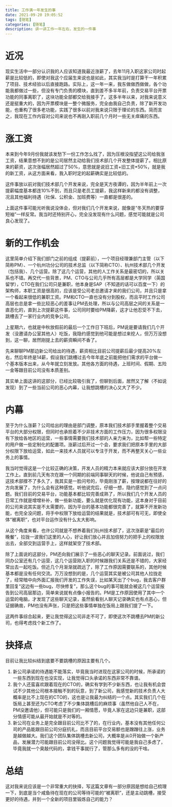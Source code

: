 ```yaml
---
title: 工作满一年发生的事
date: 2021-09-20 19:05:52
tags: [随笔]
categories: [随笔]
description: 讲一讲工作一年左右，发生的一件事
---
```


# 近况

现实生活中一部分认识我的人应该知道我最近涨薪了，去年11月入职这家公司时起薪是比较低的，即使对我这个应届生来说也是如此，其实我当时是打算干一年积累了项目、技术经验以后直接跑路。实际上，这一年一来，我东做做西做做，各个功能我都做过一些，但没有专门负责的模块，直到差不多半年前，负责交易平台开票功能的同事离职了，这块功能全部都交给我接手了。这多半年以来，对我来说意义还是挺重大的，因为开票模块是一整个微服务，完全由我自己负责，除了新开发功能，也重构了很多老功能，实践了很多以前对我来说只限于理论的东西。简而言之，我现在工作内容对公司来说也不再刚入职前几个月时一些无关痒痛的东西。

# 涨工资

本来到今年9月份我就该发愁下一份工作怎么找了，因为压根没指望这公司给我涨工资，结果意想不到的是公司居然主动给我们技术部几个开发整体提薪了。相比原来的薪资，这次涨幅居然超过了50%，意思就是说旧工资+旧工资\*50%，就是我的新工资，从这方面来看，我入职时定的起薪确实是比较低的。

这件事放以前对我们技术部几个开发来说，完全是天方夜谭的，因为半年前上一次提薪幅度基本都连10%不到，而且只是老员工提薪，我这样新来的都没有调整，况且其他福利待遇（社保、公积金、加班费等）一直都是很差的。

上面这件事可能光听我说没体会，但对我们几个开发来说，就像是“冬天热的要穿短袖”一样反常。我当时还特别开心，完全没发现有什么问题，感觉可能就是公司良心发现了。

# 新的工作机会

这里简单介绍下我们部门之前的组成（提薪前），一个项目经理兼部门主管（以下简称PM）、一个杭州功分公司的技术总监（以下简称CTO）、杭州技术部几个开发（包括我）、几个运营。除了这几个运营，其他的人工作关系是最密切的，所以关系也不错。再交代一些背景，PM、CTO与公司几乎所有高层都是大学同学（英国留学），CTO在我们公司只是兼职，他本身是SAP（不知道的话可以百度一下）的架构师，本职工资是很高的，应该是受公司老总邀请才来的我们公司，并且只是拿一个看起来很低的兼职工资。PM和CTO一直也没有分到股权，而且平时工作公司高层也总是拿一些比较恶心的差事让PM去处理，所以与公司高层之间的关系是一直恶化的，直到上次提薪这件事，公司同时要给PM降薪，这才让他忍受不下去，跳槽去了一家行业内的竞争公司。

上星期六，也就是中秋放假前的最后一个工作日下班后，PM说是要请我们几个开发（没邀请办公室其他人）吃饭，我隐约感觉到他可能是想过来挖人，但万万没想到，这一聊，居然刚提上去的薪资瞬间不香了。

先来聊聊PM那边新公司给出的待遇，薪资相比目前公司提薪后最少提高20%左右，然后年终是14薪，假设我们跳槽过去今年年底之前能把他们需求的平台做一个基本版本出来，从今年就立刻发放。其他各方面的待遇，上班时间、假期、五险一金等跟目前公司没有本质差别。

其实单上面这讲的这部分，已经比较吸引我了，但聊到后面，居然又了解（不如说发现）到了一些当前公司的恶心内幕，让我想跳槽的决心又大了不少。

# 内幕

至于为什么涨薪？公司给出的理由是部门调整，原本我们技术部手里握着整个交易平台的大部分权限，但同时也承担着不少非技术方面的工作压力，因为很多权限没有下放给各地区的运营，一些事情需要我们技术部的人亲力亲为，比如帮一些特定的用户做一些定制化的配置项。涨薪过后开过一个会，要求我们把原本手里的大部分权限下放给运营，如此一来技术人员就可以专注于开发，而不再整天关心一些业务上的事情。

我当时觉得这是一个比较正确的决策，开发人员的精力本来就应该大部分放在开发工作上。直到前几天有次在跟一个同期的前端同事聊天的时候，他说自己有预感，这技术部撑不了多久了，我其实是一脸问号的，毕竟刚涨了薪，按理说都在往好的方向发展了，为什么会有这种感觉。听他说完后，仔细一想，隐约感觉到了一点问题。我们目前的交易平台，功能基本都比较完善成熟了，所以我们几个开发人员的日常工作就是增增补补，做一些新功能，要么就是优化现有功能，这本身对于目前的公司来说其实是不太需要的，因为平台的基本功能都很完善了，就算不开发新功能，也完全没问题，将手中权限下放给运营的结果就是，技术部可有可无，即使全体“被离职”，也对平台运作没有什么太大影响。

从这个角度来看，也许公司就是不想养着我们杭州技术部了，这次涨薪是“最后的晚餐”，拉拢一波我们这里的人心，好让我们放心并且加倍努力的把手上的权限放出去，全部交到运营手上，这样就架空了技术部。

除了上面说的这部分，PM还向我们展示了一些恶心的聊天记录。前面说过，我们同办公室还有几个运营，这几个运营刚入职的时候跟我们关系还是不错的，大家经常出去一起吃饭。但近几个月渐渐就疏远了，除了工作原因需要联系的，其他时候基本都是没有任何交流。万万没想到的是，几个运营其实是被公司其他人拉拢走了，经常暗中向外面汇报我们开发的工作失误，比如某天出了个bug，我去客户群里回复“这边有一些bug，尽快修复”，那么这个bug的事可能就会被这几个运营报告到公司高层那边，简单来说就有点像小报告的。PM是工作原因使用了其中一个运营的电脑，才发现了这些聊天记录，虽然偷看别人聊天记录确实也有点恶心，但证据确凿，PM也没有声张，只是把这些事情单独在饭局上跟我们提了一下。

这两件事综合起来，更让我觉得这公司非走不可了，即使这次不跳槽去PM的新公司，也得考虑找个新工作了。

# 抉择点

目前让我比较纠结到底要不要跳槽的原因主要有几个。

1. 新公司承诺的待遇能不能落实，毕竟我当时进现在这家公司的时候，所承诺的一些东西到现在也没实现，让我觉得口头承诺的东西非常不靠谱。
2. 我个人还蛮喜欢跟着现在的CTO的，确实有学到不少新东西，也让我有机会尝试不少其他公司根本接触不到的玩意，到了新公司，我感觉新的技术负责人大概率是比不上现在的CTO的，这也是让我最为纠结的一个点。其实我们几个在饭局上甚至还为CTO考虑了不少集体跳槽后的麻烦事（虽然他自己人不在，PM没邀请他），但可能只是我们的一厢情愿，毕竟人家在这边只是兼职，这部分情感可能从最开始就是不对等的。
3. 新公司在业务上是完全跟目前公司比不了的，在行业内，基本没有其他任何公司的产品能跟目前公司分庭抗礼，而且目前平台交易额也是蹭蹭往上涨，业务是越做越大。我们这个团队集体跳槽去新公司，大概率是从0开始做一个新产品，发展潜力可能跟目前公司没得比。这个问题我觉得可能是我自己多虑了，毕竟我就一个臭敲代码的，拿钱干事就行了，管那么多有的没的干啥。

# 总结

这对我来说应该是一个非常重大的抉择，写这篇文章有一部分原因是想给自己梳理一下，到底是当个咸鱼待在现在的公司等待可能的“被离职”，还是主动跳槽，接受更好的待遇，并到一个全新的项目里锻炼自己的能力？

